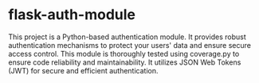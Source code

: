 # flask-auth-module
This project is a Python-based authentication module. It provides robust authentication mechanisms to protect your users' data and ensure secure access control. This module is thoroughly tested using coverage.py to ensure code reliability and maintainability. It utilizes JSON Web Tokens (JWT) for secure and efficient authentication.
